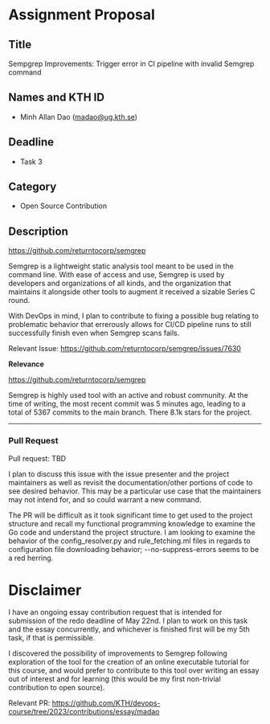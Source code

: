 # Assignment Proposal

## Title

Sempgrep Improvements: Trigger error in CI pipeline with invalid Semgrep command

## Names and KTH ID
- Minh Allan Dao (madao@ug.kth.se)

## Deadline
- Task 3

## Category
- Open Source Contribution

## Description

https://github.com/returntocorp/semgrep 

Semgrep is a lightweight static analysis tool meant to be used in the command line. With ease of access and use, Semgrep is used by developers and organizations of all kinds, and the organization that maintains it alongside other tools to augment it received a sizable Series C round.

With DevOps in mind, I plan to contribute to fixing a possible bug relating to problematic behavior that errerously allows for CI/CD pipeline runs to still successfully finish even when Semgrep scans fails.

Relevant Issue:
https://github.com/returntocorp/semgrep/issues/7630

**Relevance**

https://github.com/returntocorp/semgrep

Semgrep is highly used tool with an active and robust community. At the time of writing, the most recent commit was 5 minutes ago, leading to a total of 5367 commits to the main branch. There 8.1k stars for the project.


---
### Pull Request
Pull request: TBD

I plan to discuss this issue with the issue presenter and the project maintainers as well as revisit the documentation/other portions of code to see desired behavior. This may be a particular use case that the maintainers may not intend for, and so could warrant a new command.

The PR will be difficult as it took significant time to get used to the project structure and recall my functional programming knowledge to examine the Go code and understand the project structure. I am looking to examine the behavior of the config_resolver.py and rule_fetching.ml files in regards to configuration file downloading behavior; --no-suppress-errors seems to be a red herring.

# Disclaimer
I have an ongoing essay contribution request that is intended for submission of the redo deadline of May 22nd. I plan to work on this task and the essay concurrently, and whichever is finished first will be my 5th task, if that is permissible.

I discovered the possibility of improvements to Semgrep following exploration of the tool for the creation of an online executable tutorial for this course, and would prefer to contribute to this tool over writing an essay out of interest and for learning (this would be my first non-trivial contribution to open source).

Relevant PR: https://github.com/KTH/devops-course/tree/2023/contributions/essay/madao
